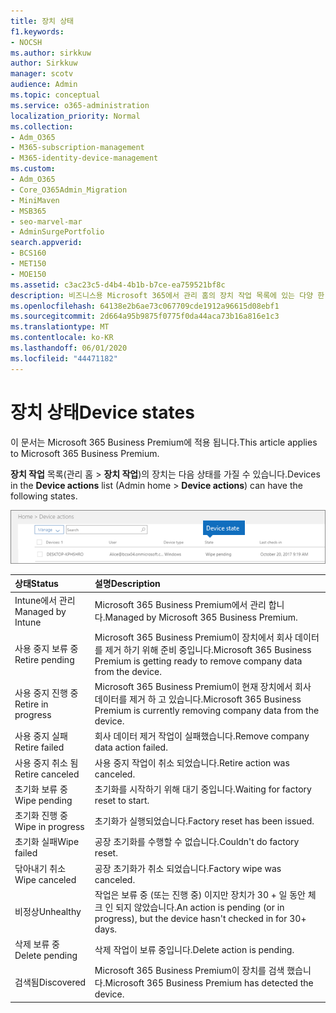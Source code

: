 ```yaml
---
title: 장치 상태
f1.keywords:
- NOCSH
ms.author: sirkkuw
author: Sirkkuw
manager: scotv
audience: Admin
ms.topic: conceptual
ms.service: o365-administration
localization_priority: Normal
ms.collection:
- Adm_O365
- M365-subscription-management
- M365-identity-device-management
ms.custom:
- Adm_O365
- Core_O365Admin_Migration
- MiniMaven
- MSB365
- seo-marvel-mar
- AdminSurgePortfolio
search.appverid:
- BCS160
- MET150
- MOE150
ms.assetid: c3ac23c5-d4b4-4b1b-b7ce-ea759521bf8c
description: 비즈니스용 Microsoft 365에서 관리 홈의 장치 작업 목록에 있는 다양 한 장치 상태에 대해 알아봅니다.
ms.openlocfilehash: 64138e2b6ae73c067709cde1912a96615d08ebf1
ms.sourcegitcommit: 2d664a95b9875f0775f0da44aca73b16a816e1c3
ms.translationtype: MT
ms.contentlocale: ko-KR
ms.lasthandoff: 06/01/2020
ms.locfileid: "44471182"
---
```

# <a name="device-states"></a><span data-ttu-id="44ed4-103">장치 상태</span><span class="sxs-lookup"><span data-stu-id="44ed4-103">Device states</span></span>

<span data-ttu-id="44ed4-104">이 문서는 Microsoft 365 Business Premium에 적용 됩니다.</span><span class="sxs-lookup"><span data-stu-id="44ed4-104">This article applies to Microsoft 365 Business Premium.</span></span>

<span data-ttu-id="44ed4-105">**장치 작업** 목록(관리 홈 \> **장치 작업**)의 장치는 다음 상태를 가질 수 있습니다.</span><span class="sxs-lookup"><span data-stu-id="44ed4-105">Devices in the **Device actions** list (Admin home \> **Device actions**) can have the following states.</span></span>
  
![In the Device actions list, you can see the Devices states.](../media/a621c47e-45d9-4e1a-beb9-c03254d40c1d.png)
  
|<span data-ttu-id="44ed4-107">**상태**</span><span class="sxs-lookup"><span data-stu-id="44ed4-107">**Status**</span></span>|<span data-ttu-id="44ed4-108">**설명**</span><span class="sxs-lookup"><span data-stu-id="44ed4-108">**Description**</span></span>|
|:-----|:-----|
|<span data-ttu-id="44ed4-109">Intune에서 관리</span><span class="sxs-lookup"><span data-stu-id="44ed4-109">Managed by Intune</span></span>  <br/> |<span data-ttu-id="44ed4-110">Microsoft 365 Business Premium에서 관리 합니다.</span><span class="sxs-lookup"><span data-stu-id="44ed4-110">Managed by Microsoft 365 Business Premium.</span></span>  <br/> |
|<span data-ttu-id="44ed4-111">사용 중지 보류 중</span><span class="sxs-lookup"><span data-stu-id="44ed4-111">Retire pending</span></span>  <br/> |<span data-ttu-id="44ed4-112">Microsoft 365 Business Premium이 장치에서 회사 데이터를 제거 하기 위해 준비 중입니다.</span><span class="sxs-lookup"><span data-stu-id="44ed4-112">Microsoft 365 Business Premium is getting ready to remove company data from the device.</span></span>  <br/> |
|<span data-ttu-id="44ed4-113">사용 중지 진행 중</span><span class="sxs-lookup"><span data-stu-id="44ed4-113">Retire in progress</span></span>  <br/> |<span data-ttu-id="44ed4-114">Microsoft 365 Business Premium이 현재 장치에서 회사 데이터를 제거 하 고 있습니다.</span><span class="sxs-lookup"><span data-stu-id="44ed4-114">Microsoft 365 Business Premium is currently removing company data from the device.</span></span>  <br/> |
|<span data-ttu-id="44ed4-115">사용 중지 실패</span><span class="sxs-lookup"><span data-stu-id="44ed4-115">Retire failed</span></span>  <br/> | <span data-ttu-id="44ed4-116">회사 데이터 제거 작업이 실패했습니다.</span><span class="sxs-lookup"><span data-stu-id="44ed4-116">Remove company data action failed.</span></span>  <br/> |
|<span data-ttu-id="44ed4-117">사용 중지 취소 됨</span><span class="sxs-lookup"><span data-stu-id="44ed4-117">Retire canceled</span></span>  <br/> |<span data-ttu-id="44ed4-118">사용 중지 작업이 취소 되었습니다.</span><span class="sxs-lookup"><span data-stu-id="44ed4-118">Retire action was canceled.</span></span>  <br/> |
|<span data-ttu-id="44ed4-119">초기화 보류 중</span><span class="sxs-lookup"><span data-stu-id="44ed4-119">Wipe pending</span></span>  <br/> |<span data-ttu-id="44ed4-120">초기화를 시작하기 위해 대기 중입니다.</span><span class="sxs-lookup"><span data-stu-id="44ed4-120">Waiting for factory reset to start.</span></span>  <br/> |
|<span data-ttu-id="44ed4-121">초기화 진행 중</span><span class="sxs-lookup"><span data-stu-id="44ed4-121">Wipe in progress</span></span>  <br/> |<span data-ttu-id="44ed4-122">초기화가 실행되었습니다.</span><span class="sxs-lookup"><span data-stu-id="44ed4-122">Factory reset has been issued.</span></span>  <br/> |
|<span data-ttu-id="44ed4-123">초기화 실패</span><span class="sxs-lookup"><span data-stu-id="44ed4-123">Wipe failed</span></span>  <br/> |<span data-ttu-id="44ed4-124">공장 초기화를 수행할 수 없습니다.</span><span class="sxs-lookup"><span data-stu-id="44ed4-124">Couldn't do factory reset.</span></span>  <br/> |
|<span data-ttu-id="44ed4-125">닦아내기 취소</span><span class="sxs-lookup"><span data-stu-id="44ed4-125">Wipe canceled</span></span>  <br/> |<span data-ttu-id="44ed4-126">공장 초기화가 취소 되었습니다.</span><span class="sxs-lookup"><span data-stu-id="44ed4-126">Factory wipe was canceled.</span></span>  <br/> |
|<span data-ttu-id="44ed4-127">비정상</span><span class="sxs-lookup"><span data-stu-id="44ed4-127">Unhealthy</span></span>  <br/> |<span data-ttu-id="44ed4-128">작업은 보류 중 (또는 진행 중) 이지만 장치가 30 + 일 동안 체크 인 되지 않았습니다.</span><span class="sxs-lookup"><span data-stu-id="44ed4-128">An action is pending (or in progress), but the device hasn't checked in for 30+ days.</span></span>  <br/> |
|<span data-ttu-id="44ed4-129">삭제 보류 중</span><span class="sxs-lookup"><span data-stu-id="44ed4-129">Delete pending</span></span>  <br/> |<span data-ttu-id="44ed4-130">삭제 작업이 보류 중입니다.</span><span class="sxs-lookup"><span data-stu-id="44ed4-130">Delete action is pending.</span></span>  <br/> |
|<span data-ttu-id="44ed4-131">검색됨</span><span class="sxs-lookup"><span data-stu-id="44ed4-131">Discovered</span></span>  <br/> |<span data-ttu-id="44ed4-132">Microsoft 365 Business Premium이 장치를 검색 했습니다.</span><span class="sxs-lookup"><span data-stu-id="44ed4-132">Microsoft 365 Business Premium has detected the device.</span></span>  <br/> |
   
